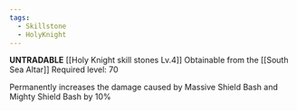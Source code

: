 ```yaml
---
tags:
  - Skillstone
  - HolyKnight
---
```

**UNTRADABLE**
[[Holy Knight skill stones Lv.4]]
Obtainable from the [[South Sea Altar]]
Required level: 70

Permanently increases the damage caused by Massive Shield Bash and Mighty Shield Bash by 10%